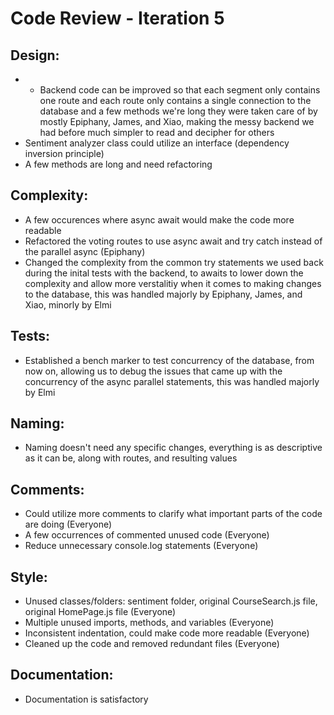 # Code Review - Iteration 5

## Design:
- - Backend code can be improved so that each segment only contains one route and each route only contains a single connection to the database and a few methods we're long they were taken care of by mostly Epiphany, James, and Xiao, making the messy backend we had before much simpler to read and decipher for others
- Sentiment analyzer class could utilize an interface (dependency inversion principle)
- A few methods are long and need refactoring

## Complexity:
- A few occurences where async await would make the code more readable
- Refactored the voting routes to use async await and try catch instead of the parallel async (Epiphany)
- Changed the complexity from the common try statements we used back during the inital tests with the backend, to awaits to lower down the complexity and allow more verstalitiy when it comes to making changes to the database, this was handled majorly by Epiphany, James, and Xiao, minorly by Elmi

## Tests:
- Established a bench marker to test concurrency of the database, from now on, allowing us to debug the issues that came up with the concurrency of the async parallel statements, this was handled majorly by Elmi

## Naming:
- Naming doesn't need any specific changes, everything is as descriptive as it can be, along with routes, and resulting values

## Comments:
- Could utilize more comments to clarify what important parts of the code are doing (Everyone)
- A few occurrences of commented unused code (Everyone)
- Reduce unnecessary console.log statements (Everyone)

## Style:
- Unused classes/folders: sentiment folder, original CourseSearch.js file, original HomePage.js file (Everyone)
- Multiple unused imports, methods, and variables (Everyone)
- Inconsistent indentation, could make code more readable  (Everyone)
- Cleaned up the code and removed redundant files  (Everyone)

## Documentation:
- Documentation is satisfactory

